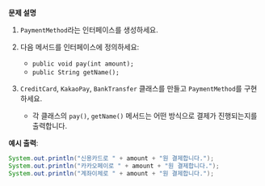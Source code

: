 
**문제 설명**

1. `PaymentMethod`라는 인터페이스를 생성하세요.

2. 다음 메서드를 인터페이스에 정의하세요:

   * `public void pay(int amount);`
   * `public String getName();`
   


3. `CreditCard`, `KakaoPay`, `BankTransfer` 클래스를 만들고 `PaymentMethod`를 구현하세요.

   * 각 클래스의 `pay()`, `getName()` 메서드는 어떤 방식으로 결제가 진행되는지를 출력합니다.

**예시 출력**:

```java
System.out.println("신용카드로 " + amount + "원 결제합니다.");
System.out.println("카카오페이로 " + amount + "원 결제합니다.");
System.out.println("계좌이체로 " + amount + "원 결제합니다.");
```


```